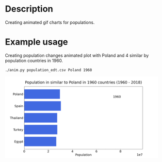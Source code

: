 # Description
Creating animated gif charts for populations.

# Example usage

Creating population changes animated plot with Poland and 4 similar by population countries in 1960.

```bash
./anim.py population_edt.csv Poland 1960
```

![alt text](https://github.com/moozeq/AWD_Animated_charts/raw/master/Poland_1960_closest.gif "Poland and 4 similar countries populations")